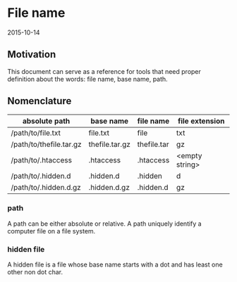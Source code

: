 File name
==========================
2015-10-14



Motivation
--------------

This document can serve as a reference for tools that need proper definition about the words: file name, base name, path.





Nomenclature
------------------



absolute path                        |  base name  |   file name   |   file extension
-------------------------- | ---------- | --------------- | ---------------------
/path/to/file.txt           | file.txt      |   file       |   txt    
/path/to/thefile.tar.gz           | thefile.tar.gz      |   thefile.tar       |   gz    
/path/to/.htaccess           | .htaccess      |   .htaccess       |   \<empty string>    
/path/to/.hidden.d           | .hidden.d      |   .hidden       |   d     
/path/to/.hidden.d.gz           | .hidden.d.gz      |   .hidden.d       |   gz     



### path 

A path can be either absolute or relative.
A path uniquely identify a computer file on a file system.  



### hidden file
 
A hidden file is a file whose base name starts with a dot and has least one other non dot char.
 
 
 








                